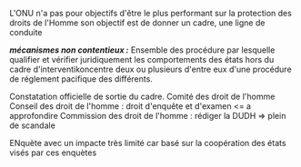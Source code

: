 L'ONU n'a pas pour objectifs d'être le plus performant sur la protection des droits de l'Homme son objectif est de donner un cadre, une ligne de conduite

***mécanismes non contentieux :***
Ensemble des procédure par lesquelle qualifier et vérifier  juridiquement les comportements des états hors du cadre d'interventikoncentre deux ou plusieurs d'entre eux d'une procédure de réglement pacifique des différents.

Constatation officielle de sortie du cadre.
Comité des droit de l'homme 
Conseil des droit de l'homme : droit d'enquête et d'examen <= a approfondire 
Commission des droit de l'homme : rédiger la DUDH => plein de scandale

ENquète avec un impacte très limité car basé sur la coopération des états visés par ces enquètes 